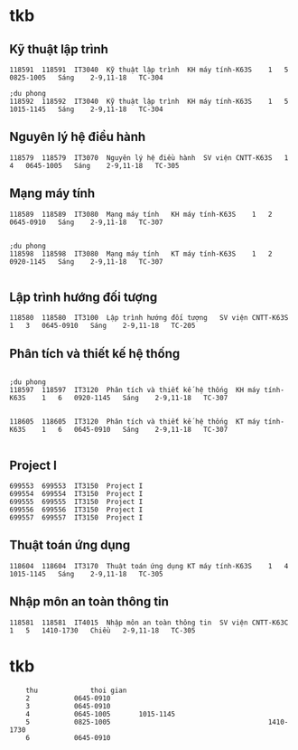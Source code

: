 # tkb
## Kỹ thuật lập trình
```
118591	118591	IT3040	Kỹ thuật lập trình	KH máy tính-K63S	1	5	0825-1005	Sáng	2-9,11-18	TC-304

;du phong
118592	118592	IT3040	Kỹ thuật lập trình	KH máy tính-K63S	1	5	1015-1145	Sáng	2-9,11-18	TC-304
```

## Nguyên lý hệ điều hành

```
118579	118579	IT3070	Nguyên lý hệ điều hành	SV viện CNTT-K63S	1	4	0645-1005	Sáng	2-9,11-18	TC-305	

```

## Mạng máy tính

```
118589	118589	IT3080	Mạng máy tính	KH máy tính-K63S	1	2	0645-0910	Sáng	2-9,11-18	TC-307


;du phong
118598	118598	IT3080	Mạng máy tính	KT máy tính-K63S	1	2	0920-1145	Sáng	2-9,11-18	TC-307	


```

## Lập trình hướng đối tượng

```
118580	118580	IT3100	Lập trình hướng đối tượng	SV viện CNTT-K63S	1	3	0645-0910	Sáng	2-9,11-18	TC-205	

```

## Phân tích và thiết kế hệ thống 

```

;du phong
118597	118597	IT3120	Phân tích và thiết kế hệ thống	KH máy tính-K63S	1	6	0920-1145	Sáng	2-9,11-18	TC-307


118605	118605	IT3120	Phân tích và thiết kế hệ thống	KT máy tính-K63S	1	6	0645-0910	Sáng	2-9,11-18	TC-307	


```

## Project I

```
699553	699553	IT3150	Project I	
699554	699554	IT3150	Project I
699555	699555	IT3150	Project I	
699556	699556	IT3150	Project I	
699557	699557	IT3150	Project I	

```

## Thuật toán ứng dụng

```
118604	118604	IT3170	Thuật toán ứng dụng	KT máy tính-K63S	1	4	1015-1145	Sáng	2-9,11-18	TC-305	

```

## Nhập môn an toàn thông tin

```
118581	118581	IT4015	Nhập môn an toàn thông tin	SV viện CNTT-K63C	1	5	1410-1730	Chiều	2-9,11-18	TC-305	

```




# tkb

```	
	thu 			thoi gian
	2			0645-0910 
	3			0645-0910
	4			0645-1005		1015-1145
	5			0825-1005										1410-1730
	6			0645-0910
``` 